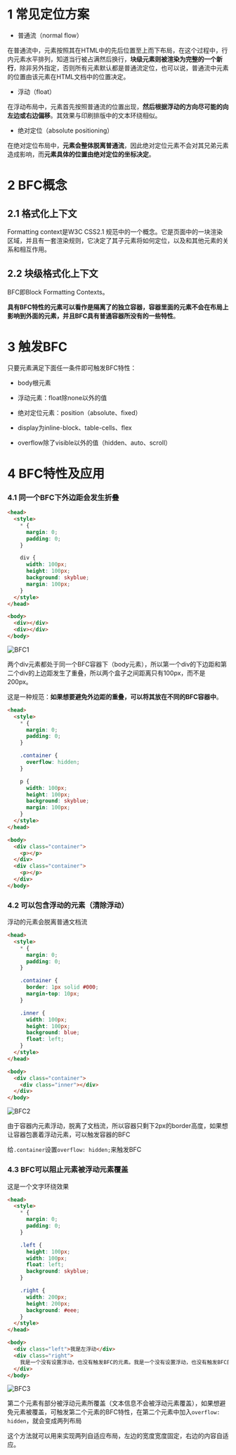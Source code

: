 # 1 常见定位方案

- 普通流（normal flow）

在普通流中，元素按照其在HTML中的先后位置至上而下布局，在这个过程中，行内元素水平排列，知道当行被占满然后换行，**块级元素则被渲染为完整的一个新行**，除非另外指定，否则所有元素默认都是普通流定位，也可以说，普通流中元素的位置由该元素在HTML文档中的位置决定。

- 浮动（float）

在浮动布局中，元素首先按照普通流的位置出现，**然后根据浮动的方向尽可能的向左边或右边偏移**。其效果与印刷排版中的文本环绕相似。

- 绝对定位（absolute positioning）

在绝对定位布局中，**元素会整体脱离普通流**，因此绝对定位元素不会对其兄弟元素造成影响，而**元素具体的位置由绝对定位的坐标决定**。

# 2 BFC概念

## 2.1 格式化上下文

Formatting context是W3C CSS2.1 规范中的一个概念。它是页面中的一块渲染区域，并且有一套渲染规则，它决定了其子元素将如何定位，以及和其他元素的关系和相互作用。

## 2.2 块级格式化上下文

BFC即Block Formatting Contexts。

**具有BFC特性的元素可以看作是隔离了的独立容器，容器里面的元素不会在布局上影响到外面的元素，并且BFC具有普通容器所没有的一些特性**。

# 3 触发BFC

只要元素满足下面任一条件即可触发BFC特性：

- body根元素

- 浮动元素：float除none以外的值

- 绝对定位元素：position（absolute、fixed）

- display为inline-block、table-cells、flex

- overflow除了visible以外的值（hidden、auto、scroll）

# 4 BFC特性及应用

### 4.1 同一个BFC下外边距会发生折叠

``` html
<head>
  <style>
    * {
      margin: 0;
      padding: 0;
    }

    div {
      width: 100px;
      height: 100px;
      background: skyblue;
      margin: 100px;
    }
  </style>
</head>

<body>
  <div></div>
  <div></div>
</body>
```

![BFC1](../image/BFC1.png)

两个div元素都处于同一个BFC容器下（body元素），所以第一个div的下边距和第二个div的上边距发生了重叠，所以两个盒子之间距离只有100px，而不是200px。

这是一种规范：**如果想要避免外边距的重叠，可以将其放在不同的BFC容器中**。

``` html
<head>
  <style>
    * {
      margin: 0;
      padding: 0;
    }

    .container {
      overflow: hidden;
    }

    p {
      width: 100px;
      height: 100px;
      background: skyblue;
      margin: 100px;
    }
  </style>
</head>

<body>
  <div class="container">
    <p></p>
  </div>
  <div class="container">
    <p></p>
  </div>
</body>
```

### 4.2 可以包含浮动的元素（清除浮动）

浮动的元素会脱离普通文档流

``` html
<head>
  <style>
    * {
      margin: 0;
      padding: 0;
    }

    .container {
      border: 1px solid #000;
      margin-top: 10px;
    }

    .inner {
      width: 100px;
      height: 100px;
      background: blue;
      float: left;
    }
  </style>
</head>

<body>
  <div class="container">
    <div class="inner"></div>
  </div>
</body>
```

![BFC2](../image/BFC2.png)

由于容器内元素浮动，脱离了文档流，所以容器只剩下2px的border高度，如果想让容器包裹着浮动元素，可以触发容器的BFC

给`.container`设置`overflow: hidden;`来触发BFC

### 4.3 BFC可以阻止元素被浮动元素覆盖

这是一个文字环绕效果

``` html
<head>
  <style>
    * {
      margin: 0;
      padding: 0;
    }

    .left {
      height: 100px;
      width: 100px;
      float: left;
      background: skyblue;
    }

    .right {
      width: 200px;
      height: 200px;
      background: #eee;
    }
  </style>
</head>

<body>
  <div class="left">我是左浮动</div>
  <div class="right">
    我是一个没有设置浮动，也没有触发BFC的元素。我是一个没有设置浮动，也没有触发BFC的元素。我是一个没有设置浮动，也没有触发BFC的元素。
  </div>
</body>
```

![BFC3](../image/BFC3.png)

第二个元素有部分被浮动元素所覆盖（文本信息不会被浮动元素覆盖），如果想避免元素被覆盖，可触发第二个元素的BFC特性，在第二个元素中加入`overflow: hidden`，就会变成两列布局

这个方法就可以用来实现两列自适应布局，左边的宽度宽度固定，右边的内容自适应。
